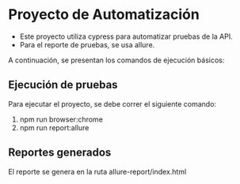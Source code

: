 # Proyecto de Automatización

- Este proyecto utiliza cypress para automatizar pruebas de la API.
- Para el reporte de pruebas, se usa allure. 

A continuación, se presentan los comandos de ejecución básicos:

## Ejecución de pruebas

Para ejecutar el proyecto, se debe correr el siguiente comando:

1. npm run browser:chrome
2. npm run report:allure


## Reportes generados

El reporte se genera en la ruta allure-report/index.html